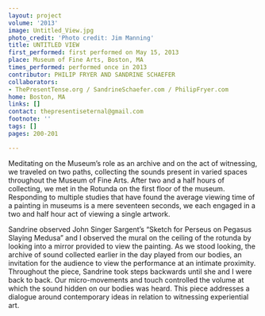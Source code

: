 ```yaml
---
layout: project
volume: '2013'
image: Untitled_View.jpg
photo_credit: 'Photo credit: Jim Manning'
title: UNTITLED VIEW
first_performed: first performed on May 15, 2013
place: Museum of Fine Arts, Boston, MA
times_performed: performed once in 2013
contributor: PHILIP FRYER AND SANDRINE SCHAEFER
collaborators:
- ThePresentTense.org / SandrineSchaefer.com / PhilipFryer.com
home: Boston, MA
links: []
contact: thepresentiseternal@gmail.com
footnote: ''
tags: []
pages: 200-201

---
```


Meditating on the Museum’s role as an archive and on the act of witnessing, we traveled on two paths, collecting the sounds present in varied spaces throughout the Museum of Fine Arts. After two and a half hours of collecting, we met in the Rotunda on the first floor of the museum. Responding to multiple studies that have found the average viewing time of a painting in museums is a mere seventeen seconds, we each engaged in a two and half hour act of viewing a single artwork.

Sandrine observed John Singer Sargent’s “Sketch for Perseus on Pegasus Slaying Medusa” and I observed the mural on the ceiling of the rotunda by looking into a mirror provided to view the painting. As we stood looking, the archive of sound collected earlier in the day played from our bodies, an invitation for the audience to view the performance at an intimate proximity. Throughout the piece, Sandrine took steps backwards until she and I were back to back. Our micro-movements and touch controlled the volume at which the sound hidden on our bodies was heard. This piece addresses a dialogue around contemporary ideas in relation to witnessing experiential art.
